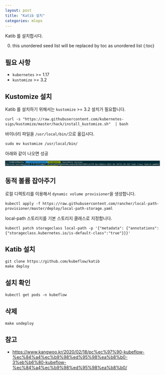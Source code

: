 ```yaml
---
layout: post
title: "Katib 설치"
categories: mlops
---
```


Katib 를 설치합시다.

0. this unordered seed list will be replaced by toc as unordered list
{:toc}

## 필요 사항

* `kubernetes` >= 1.17
* `kustomize` >= 3.2

## Kustomize 설치

Katib 를 설치하기 위해서는 `kustomize` >= 3.2 설치가 필요합니다.

```
curl -s "https://raw.githubusercontent.com/kubernetes-sigs/kustomize/master/hack/install_kustomize.sh"  | bash
```

바이너리 파일을 `/usr/local/bin/`으로 옮깁시다.

```
sudo mv kustomize /usr/local/bin/
```

아래와 같이 나오면 성공

![kustomize-install](/assets/img/kustomize.png)

## 동적 볼륨 잡아주기

로컬 디렉토리를 이용해서 `dynamic volume provisioner`을 생성합니다.

```
kubectl apply -f https://raw.githubusercontent.com/rancher/local-path-provisioner/master/deploy/local-path-storage.yaml
```

local-path 스토리지를 기본 스토리지 클래스로 지정합니다.

```
kubectl patch storageclass local-path -p '{"metadata": {"annotations":{"storageclass.kubernetes.io/is-default-class":"true"}}}'
```

## Katib 설치

```
git clone https://github.com/kubeflow/katib
make deploy
```

## 설치 확인

```
kubectl get pods -n kubeflow
```

## 삭제

```
make undeploy
```

## 참고

* https://www.kangwoo.kr/2020/02/18/pc%ec%97%90-kubeflow-%ec%84%a4%ec%b9%98%ed%95%98%ea%b8%b0-3%eb%b6%80-kubeflow-%ec%84%a4%ec%b9%98%ed%95%98%ea%b8%b0/